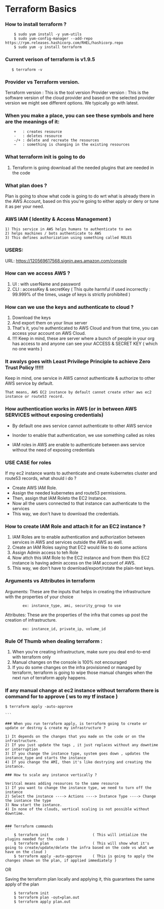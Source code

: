 # Terraform Basics

### How to install terraform ?

```````
    $ sudo yum install -y yum-utils
    $ sudo yum-config-manager --add-repo https://rpm.releases.hashicorp.com/RHEL/hashicorp.repo
    $ sudo yum -y install terraform

```````

### Current verison of terraform is v1.9.5

`````````
   $ terraform -v 

`````````
### Provider vs Terraform version.

Terraform version : This is the tool version Provider version : This is the software version of the cloud provider and based on the selected provider version we might see different options. We typically go with latest. 

### When you make a place, you can see these symbols and here are the  meanings of it:

````
    +   : creates resource 
    -   : deletes resource
    -/+ : delete and recreate the resources
    ~   : something is changing in the existing resources 

``````
### What terraform init is going to do

1) Terraform is going download all the needed plugins that are needed in the code

### What plan does ?

Plan is going to show what code is going to do wrt what is already there in the AWS Account, based on this you're going to either apply or deny or tune it as per your need.

### AWS IAM ( Identity & Access Management )
````
1) This service in AWS helps humans to authenticate to aws 
2) helps machines / bots authenticate to AWS 
3) This defines authorization using something called ROLES
````

### USERS:

URL: https://120569617568.signin.aws.amazon.com/console

### How can we access AWS ?
1) UI  : with userName and password 
2) CLI : accessKey & secretKey  ( This quite harmful if used incorrectly : 99.999% of the times, usage of keys is strictly prohibited )

### How can we use the keys and authenticate to cloud ?
1) Download the keys 
2) And export them on your linux server 
3) That's it, you're authenticated to AWS Cloud and from that time, you can access your account on AWS Cloud. 
4) !!!! Keep in mind, these are server where a bunch of people in your org has access to and anyone can see your ACCESS & SECRET KEY ( which no one wants )

### It awalys goes with Least Privilege Principle to achieve Zero Trust Policy !!!!!
 
 Keep in mind, one service in AWS cannot authenticate & authorize to other AWS service by default.

`````
That means, AWS EC2 instance by default cannot create other aws ec2 instance or route53 record.
`````
### How authentication works in AWS (or in between AWS SERVICES without exposing credentials)

* By default one aws service cannot authenticate to other AWS service

* Inorder to enable that authentication, we use something called as roles

* IAM roles in AWS are enable to authenticate between aws service without the need of exposing credentials

### USE CASE for roles

If my ec2 instance wants to authenticate and create kubernetes cluster and route53 records, what should i do ?

* Create AWS IAM Role.
* Assign the needed kubernetes and route53 permissions.
* Then, assign that IAM Roleto the EC2 Instance.
* Now all the users connected to that instance can authenticate to the services
* This way, we don't have to download the credentials.

### How to create IAM Role and attach it for an EC2 instance ?

1) IAM Roles are to enable authentication and authorization between services in AWS and services outside the AWS as well.
2) Create an IAM Roles saying that EC2 would like to do some actions 
3) Assign Admin access to teh Role 
4) Now attch this IAM Role to the EC2 instance and from them this EC2 instance is having admin access on the IAM account of AWS.
5) This way, we don't have to download/export/rotate the plain-text keys. 


### Arguments vs Attributes in terraform

Arguments: These are the inputs that helps in creating the infrastructure with the properties of your choice 

            ex: instance_type, ami, security_group to use 

Attributes: These are the properties of the infra that comes up post the creation of infrastructure.

            ex: instance_id, private_ip, volume_id 


### Rule Of Thumb when dealing terraform :
1) When you're creating infrastructure, make sure you deal end-to-end with terraform only 
2) Manual changes on the console is 100% not encouraged 
3) If you do some changes on the infra provisioned or managed by terraform, terraform is going to wipe those manual changes when the next run of terraform apply happens.

### If any manual change at ec2 instance without terraform there is command for to approve ( ws to my tf instace )
````
$ terraform apply -auto-approve

```

### When you run terraform apply, is terraform going to create or update or destroy & create my infrastructure ?

1) It depends on the changes that you made on the code or on the infrastructure. 
2) If you just update the tags , it just replaces without any downtime or interruption
3) If you change the instance type, system goes down , updates the instance_type and starts the instance 
4) If you change the AMI, then it's like destrying and creating the instance.

### How to scale any instance vertically ?

Veritcal means adding resources to the same resource 
1) If you want to change the instance type, we need to turn off the instance 
2) Select the instance ----> Actions ----> Instance Type ----> Change the isntance the type
3) Now start the isntance.
4) In none of the clouds, vertical scaling is not possible without downtime.


### Terraform commands
```
    $ terraform init                    ( This will intialize the plugins needed for the code ) 
    $ terraform plan                    ( This will show what it's going to create/update/delete the infra based on the code vs what we have on the cloud )
    $ terraform apply -auto-approve     ( This is going to apply the changes shown on the plan, if applied immediately )
``````

OR

Saving the terraform plan locally and applying it, this guarantees the same apply of the plan

```
    $ terraform init 
    $ terraform plan -out=plan.out 
    $ terraform apply plan.out 
```